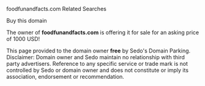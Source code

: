 foodfunandfacts.com Related Searches

Buy this domain

The owner of **foodfunandfacts.com** is offering it for sale for an asking price of 1000 USD!

This page provided to the domain owner **free** by Sedo's Domain Parking. Disclaimer: Domain owner and Sedo maintain no relationship with third party advertisers. Reference to any specific service or trade mark is not controlled by Sedo or domain owner and does not constitute or imply its association, endorsement or recommendation.
